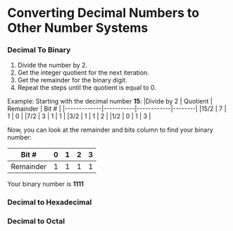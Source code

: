 # Converting Decimal Numbers to Other Number Systems

### Decimal To Binary
1. Divide the number by 2.
2. Get the integer quotient for the next iteration.
3. Get the remainder for the binary digit.
4. Repeat the steps until the quotient is equal to 0.

Example: Starting with the decimal number **15**:
|Divide by 2 	 | Quotient	  | Remainder	  | Bit #   |
|-------------|-----------|------------|--------|
|15/2	         | 7          |	1	          | 0       |
|7/2	         | 3	        | 1	          | 1       |
|3/2           |	 1        |	1	          | 2       |
|1/2	         | 0        	| 1           |	3       |

Now, you can look at the remainder and bits column to find your binary number:

| Bit #        | 0      | 1      | 2      | 3      |
|--------------|--------|--------|--------|--------|
| Remainder    | 1      | 1      | 1      | 1      |

Your binary number is **1111**



### Decimal to Hexadecimal



### Decimal to Octal

